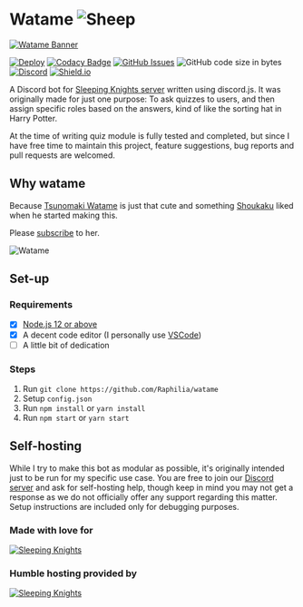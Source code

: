 # Watame ![Sheep](https://cdn.discordapp.com/emojis/684213920319537195.gif?v=1&size=40)

[![Watame Banner](https://i.postimg.cc/kGjccYP9/watame-banner.jpg)](https://www.youtube.com/channel/UCqm3BQLlJfvkTsX_hvm0UmA)

[![Deploy](https://img.shields.io/github/workflow/status/Raphilia/watame/Deploy/production?logo=github)](https://github.com/Raphilia/watame/actions) [![Codacy Badge](https://app.codacy.com/project/badge/Grade/afee7f296d044651b82699b23b0cf5cd)](https://www.codacy.com/manual/Raphilia/watame/dashboard?utm_source=github.com&utm_medium=referral&utm_content=Raphilia/watame&utm_campaign=Badge_Grade) [![GitHub Issues](https://img.shields.io/github/issues/raphilia/watame)](https://github.com/Raphilia/watame/issues) ![GitHub code size in bytes](https://img.shields.io/github/languages/code-size/raphilia/watame) [![Discord](https://img.shields.io/discord/616969119685935162?color=%237289da&label=chat&logo=discord&logoColor=white)](https://sleepingknights.moe/discord) [![Shield.io](https://img.shields.io/badge/open%20source-%E2%9D%A4-cyan?url=shields.io)](https://shields.io)

A Discord bot for [Sleeping Knights server](https://sleepingknights.moe/) written using discord.js. It was originally made for just one purpose: To ask quizzes to users, and then assign specific roles based on the answers, kind of like the sorting hat in Harry Potter.

At the time of writing quiz module is fully tested and completed, but since I have free time to maintain this project, feature suggestions, bug reports and pull requests are welcomed.

## Why watame

Because [Tsunomaki Watame](https://www.youtube.com/channel/UCqm3BQLlJfvkTsX_hvm0UmA) is just that cute and something [Shoukaku](https://github.com/Raphilia) liked when he started making this.

Please [subscribe](https://www.youtube.com/channel/UCqm3BQLlJfvkTsX_hvm0UmA?sub_confirmation=1) to her.

![Watame](https://yt3.ggpht.com/a/AATXAJzqZYR2ukuLZqCDgdsg9eid13borfDPzVBwTIDc=s300-c-k-c0xffffffff-no-rj-mo)

## Set-up

### Requirements

- [x] [Node.js 12 or above](https://nodejs.org/en/download/)
- [x] A decent code editor \(I personally use [VSCode](https://code.visualstudio.com/)\)
- [ ] A little bit of dedication

### Steps

1. Run `git clone https://github.com/Raphilia/watame`
2. Setup `config.json`
3. Run `npm install` or `yarn install`
4. Run `npm start` or `yarn start`

## Self-hosting

While I try to make this bot as modular as possible, it's originally intended just to be run for my specific use case. You are free to join our [Discord server](https://discord.gg/htn3D8p) and ask for self-hosting help, though keep in mind you may not get a response as we do not officially offer any support regarding this matter. Setup instructions are included only for debugging purposes.

### Made with love for

[![Sleeping Knights](https://i.postimg.cc/nLVLGXWd/sk-title.png)](https://sleepingknights.moe/discord)

### Humble hosting provided by

[![Sleeping Knights](https://i.postimg.cc/jStqRWRs/humble.png)](https://billing.humbleservers.com/aff.php?aff=64)
